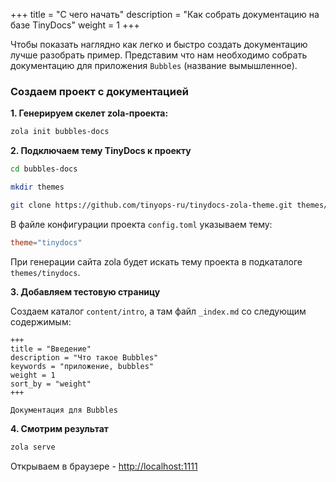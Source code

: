 +++
title = "С чего начать"
description = "Как собрать документацию на базе TinyDocs"
weight = 1
+++

Чтобы показать наглядно как легко и быстро создать документацию лучше разобрать пример.
Представим что нам необходимо собрать документацию для приложения `Bubbles` (название вымышленное).

### Создаем проект с документацией



**1. Генерируем скелет zola-проекта:**
 
```bash
zola init bubbles-docs
```

**2. Подключаем тему TinyDocs к проекту**

```bash
cd bubbles-docs

mkdir themes

git clone https://github.com/tinyops-ru/tinydocs-zola-theme.git themes/tinydocs
```

В файле конфигурации проекта `config.toml` указываем тему:

```toml
theme="tinydocs"
```

При генерации сайта zola будет искать тему проекта в подкаталоге `themes/tinydocs`.

**3. Добавляем тестовую страницу**

Создаем каталог `content/intro`, а там файл `_index.md` со следующим содержимым:

```
+++
title = "Введение"
description = "Что такое Bubbles"
keywords = "приложение, bubbles"
weight = 1
sort_by = "weight"
+++

Документация для Bubbles
```

**4. Смотрим результат**

```bash
zola serve
```

Открываем в браузере - [http://localhost:1111](http://localhost:1111)

